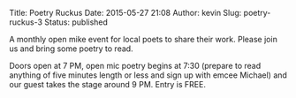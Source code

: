 Title: Poetry Ruckus
Date: 2015-05-27 21:08
Author: kevin
Slug: poetry-ruckus-3
Status: published

A monthly open mike event for local poets to share their work. Please join us and bring some poetry to read.

Doors open at 7 PM, open mic poetry begins at 7:30 (prepare to read anything of five minutes length or less and sign up with emcee Michael) and our guest takes the stage around 9 PM. Entry is FREE.

